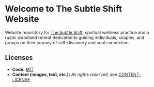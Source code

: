 # Welcome to The Subtle Shift Website

Website repository for [The Subtle Shift](https://thesubtleshift.ca), spiritual
wellness practice and a rustic woodland retreat dedicated to guiding
individuals, couples, and groups on their journey of self-discovery and soul
connection.

## Licenses

- **Code:** [MIT](./LICENSE)
- **Content (images, text, etc.):** _All rights reserved_, see
  [CONTENT-LICENSE](./CONTENT-LICENSE)
